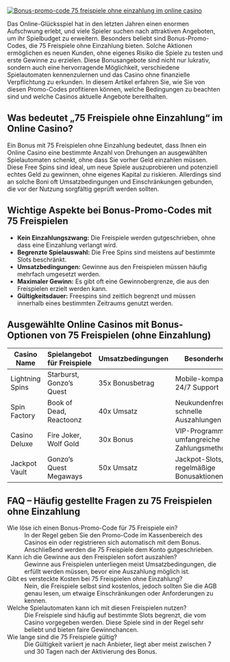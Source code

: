[![Bonus-promo-code 75 freispiele ohne einzahlung im online casino](https://123-caf.pages.dev/gitsignup.png)](https://vrmoo.ru/Bt82HjjY)

<p>Das Online-Glücksspiel hat in den letzten Jahren einen enormen Aufschwung erlebt, und viele Spieler suchen nach attraktiven Angeboten, um ihr Spielbudget zu erweitern. Besonders beliebt sind Bonus-Promo-Codes, die 75 Freispiele ohne Einzahlung bieten. Solche Aktionen ermöglichen es neuen Kunden, ohne eigenes Risiko die Spiele zu testen und erste Gewinne zu erzielen. Diese Bonusangebote sind nicht nur lukrativ, sondern auch eine hervorragende Möglichkeit, verschiedene Spielautomaten kennenzulernen und das Casino ohne finanzielle Verpflichtung zu erkunden. In diesem Artikel erfahren Sie, wie Sie von diesen Promo-Codes profitieren können, welche Bedingungen zu beachten sind und welche Casinos aktuelle Angebote bereithalten.</p>  <h2>Was bedeutet „75 Freispiele ohne Einzahlung“ im Online Casino?</h2> <p>Ein Bonus mit 75 Freispielen ohne Einzahlung bedeutet, dass Ihnen ein Online Casino eine bestimmte Anzahl von Drehungen an ausgewählten Spielautomaten schenkt, ohne dass Sie vorher Geld einzahlen müssen. Diese Free Spins sind ideal, um neue Spiele auszuprobieren und potenziell echtes Geld zu gewinnen, ohne eigenes Kapital zu riskieren. Allerdings sind an solche Boni oft Umsatzbedingungen und Einschränkungen gebunden, die vor der Nutzung sorgfältig geprüft werden sollten.</p>  <h2>Wichtige Aspekte bei Bonus-Promo-Codes mit 75 Freispielen</h2> <ul>   <li><strong>Kein Einzahlungszwang:</strong> Die Freispiele werden gutgeschrieben, ohne dass eine Einzahlung verlangt wird.</li>   <li><strong>Begrenzte Spielauswahl:</strong> Die Free Spins sind meistens auf bestimmte Slots beschränkt.</li>   <li><strong>Umsatzbedingungen:</strong> Gewinne aus den Freispielen müssen häufig mehrfach umgesetzt werden.</li>   <li><strong>Maximaler Gewinn:</strong> Es gibt oft eine Gewinnobergrenze, die aus den Freispielen erzielt werden kann.</li>   <li><strong>Gültigkeitsdauer:</strong> Freespins sind zeitlich begrenzt und müssen innerhalb eines bestimmten Zeitraums genutzt werden.</li> </ul>  <h2>Ausgewählte Online Casinos mit Bonus-Optionen von 75 Freispielen (ohne Einzahlung)</h2> <table>   <thead>     <tr>       <th>Casino Name</th>       <th>Spielangebot für Freispiele</th>       <th>Umsatzbedingungen</th>       <th>Besonderheiten</th>     </tr>   </thead>   <tbody>     <tr>       <td>Lightning Spins</td>       <td>Starburst, Gonzo’s Quest</td>       <td>35x Bonusbetrag</td>       <td>Mobile-kompatibel, 24/7 Support</td>     </tr>     <tr>       <td>Spin Factory</td>       <td>Book of Dead, Reactoonz</td>       <td>40x Umsatz</td>       <td>Neukundenfreundlich, schnelle Auszahlungen</td>     </tr>     <tr>       <td>Casino Deluxe</td>       <td>Fire Joker, Wolf Gold</td>       <td>30x Bonus</td>       <td>VIP-Programm, umfangreiche Zahlungsmethoden</td>     </tr>     <tr>       <td>Jackpot Vault</td>       <td>Gonzo’s Quest Megaways</td>       <td>50x Umsatz</td>       <td>Jackpot-Slots, regelmäßige Bonusaktionen</td>     </tr>   </tbody> </table>  <h2>FAQ – Häufig gestellte Fragen zu 75 Freispielen ohne Einzahlung</h2> <dl>   <dt>Wie löse ich einen Bonus-Promo-Code für 75 Freispiele ein?</dt>   <dd>In der Regel geben Sie den Promo-Code im Kassenbereich des Casinos ein oder registrieren sich automatisch mit dem Bonus. Anschließend werden die 75 Freispiele dem Konto gutgeschrieben.</dd>      <dt>Kann ich die Gewinne aus den Freispielen sofort auszahlen?</dt>   <dd>Gewinne aus Freispielen unterliegen meist Umsatzbedingungen, die erfüllt werden müssen, bevor eine Auszahlung möglich ist.</dd>      <dt>Gibt es versteckte Kosten bei 75 Freispielen ohne Einzahlung?</dt>   <dd>Nein, die Freispiele selbst sind kostenlos, jedoch sollten Sie die AGB genau lesen, um etwaige Einschränkungen oder Anforderungen zu kennen.</dd>      <dt>Welche Spielautomaten kann ich mit diesen Freispielen nutzen?</dt>   <dd>Die Freispiele sind häufig auf bestimmte Slots begrenzt, die vom Casino vorgegeben werden. Diese Spiele sind in der Regel sehr beliebt und bieten faire Gewinnchancen.</dd>      <dt>Wie lange sind die 75 Freispiele gültig?</dt>   <dd>Die Gültigkeit variiert je nach Anbieter, liegt aber meist zwischen 7 und 30 Tagen nach der Aktivierung des Bonus.</dd> </dl>